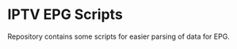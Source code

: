 IPTV EPG Scripts
================

Repository contains some scripts for easier parsing of data for EPG.
